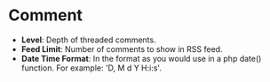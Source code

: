 # Comment

* **Level**: Depth of threaded comments.
* **Feed Limit**: Number of comments to show in RSS feed.
* **Date Time Format**: In the format as you would use in a php date() function. For example: 'D, M d Y H:i:s'.